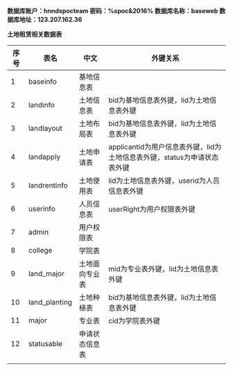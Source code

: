 **数据库账户：hnndspocteam  密码：%spoc&2016%
数据库名称：baseweb
数据库地址：123.207.162.36**



**土地租赁相关数据表**

| 序号 | 表名          | 中文           | 外键关系                                                                 |
| ---- | ------------- | -------------- | ------------------------------------------------------------------------ |
| 1    | baseinfo      | 基地信息表     |                                                                          |
| 2    | landinfo      | 土地信息表     | bid为基地信息表外键，lid为土地信息表外键                                 |
| 3    | landlayout    | 土地布局表     | bid为基地信息表外键，lid为土地信息表外键                                 |
| 4    | landapply     | 土地申请表     | applicantid为用户信息表外键，lid为土地信息表外键，status为申请状态表外键 |
| 5    | landrentinfo  | 土地使用表     | lid为土地信息表外键，userid为人员信息表外键                              |
| 6    | userinfo      | 人员信息表     | userRight为用户权限表外键                                                |
| 7    | admin         | 用户权限表     |                                                                          |
| 8    | college       | 学院表         |                                                                          |
| 9    | land_major    | 土地面向专业表 | mid为专业表外键，lid为土地信息表外键                                     |
| 10   | land_planting | 土地种植表     | bid为基地信息表外键，lid为土地信息表外键                                 |
| 11   | major         | 专业表         | cid为学院表外键                                                          |
| 12   | statusable    | 申请状态信息表 |                                                                          |
|      |               |                |                                                                          |

